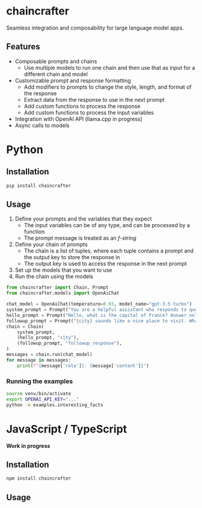# chaincrafter

<!--docs-index-start-->
Seamless integration and composability for large language model apps.

## Features
* Composable prompts and chains
    * Use multiple models to run one chain and then use that as input for a different chain and model
* Customizable prompt and response formatting
    * Add modifiers to prompts to change the style, length, and format of the response
    * Extract data from the response to use in the next prompt
    * Add custom functions to process the response
    * Add custom functions to process the input variables
* Integration with OpenAI API (llama.cpp in progress)
* Async calls to models

# Python

## Installation
```bash
pip install chaincrafter
```

## Usage

1. Define your prompts and the variables that they expect
   - The input variables can be of any type, and can be processed by a function
   - The prompt message is treated as an _f-string_
2. Define your chain of prompts
   - The chain is a list of tuples, where each tuple contains a prompt and the output key to store the response in
   - The output key is used to access the response in the next prompt
3. Set up the models that you want to use
4. Run the chain using the models

```python
from chaincrafter import Chain, Prompt
from chaincrafter.models import OpenAiChat

chat_model = OpenAiChat(temperature=0.65, model_name="gpt-3.5-turbo")
system_prompt = Prompt("You are a helpful assistant who responds to questions about the world")
hello_prompt = Prompt("Hello, what is the capital of France? Answer only with the city name.")
followup_prompt = Prompt("{city} sounds like a nice place to visit. What is the population of {city}?")
chain = Chain(
    system_prompt,
    (hello_prompt, "city"),
    (followup_prompt, "followup_response"),
)
messages = chain.run(chat_model)
for message in messages:
    print(f"{message['role']}: {message['content']}")
```

### Running the examples
```bash
source venv/bin/activate
export OPENAI_API_KEY="..."
python -m examples.interesting_facts
```

# JavaScript / TypeScript

**Work in progress**

## Installation
```bash
npm install chaincrafter
```

## Usage

<!--docs-index-end-->
